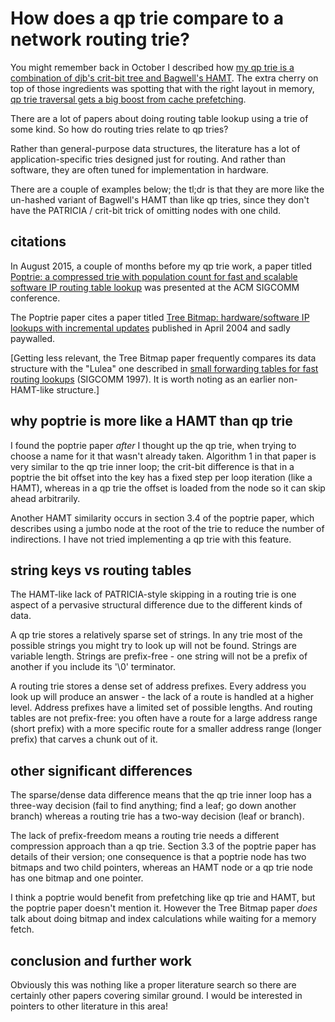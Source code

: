 How does a qp trie compare to a network routing trie?
=====================================================

You might remember back in October I described how [my qp trie is a
combination of djb's crit-bit tree and Bagwell's
HAMT](http://dotat.at/prog/qp/blog-2015-10-04.html). The extra cherry
on top of those ingredients was spotting that with the right layout in
memory, [qp trie traversal gets a big boost from cache
prefetching](http://dotat.at/prog/qp/blog-2015-10-11.html).

There are a lot of papers about doing routing table lookup using a
trie of some kind. So how do routing tries relate to qp tries?

Rather than general-purpose data structures, the literature has a lot
of application-specific tries designed just for routing. And rather
than software, they are often tuned for implementation in hardware.

There are a couple of examples below; the tl;dr is that they are more
like the un-hashed variant of Bagwell's HAMT than like qp tries, since
they don't have the PATRICIA / crit-bit trick of omitting nodes with
one child.

citations
---------

In August 2015, a couple of months before my qp trie work, a paper
titled [Poptrie: a compressed trie with population count for fast and
scalable software IP routing table
lookup](http://conferences.sigcomm.org/sigcomm/2015/pdf/papers/p57.pdf)
was presented at the ACM SIGCOMM conference.

The Poptrie paper cites a paper titled [Tree Bitmap: hardware/software
IP lookups with incremental
updates](http://dl.acm.org/citation.cfm?id=997160) published in April
2004 and sadly paywalled.

[Getting less relevant, the Tree Bitmap paper frequently compares its
data structure with the "Lulea" one described in [small forwarding
tables for fast routing
lookups](http://conferences.sigcomm.org/sigcomm/1997/papers/p192.pdf)
(SIGCOMM 1997). It is worth noting as an earlier non-HAMT-like
structure.]

why poptrie is more like a HAMT than qp trie
--------------------------------------------

I found the poptrie paper *after* I thought up the qp trie, when
trying to choose a name for it that wasn't already taken. Algorithm 1
in that paper is very similar to the qp trie inner loop; the crit-bit
difference is that in a poptrie the bit offset into the key has a
fixed step per loop iteration (like a HAMT), whereas in a qp trie the
offset is loaded from the node so it can skip ahead arbitrarily.

Another HAMT similarity occurs in section 3.4 of the poptrie paper,
which describes using a jumbo node at the root of the trie to reduce
the number of indirections. I have not tried implementing a qp trie
with this feature.

string keys vs routing tables
-----------------------------

The HAMT-like lack of PATRICIA-style skipping in a routing trie is one
aspect of a pervasive structural difference due to the different kinds
of data.

A qp trie stores a relatively sparse set of strings. In any trie most
of the possible strings you might try to look up will not be found.
Strings are variable length. Strings are prefix-free - one string will
not be a prefix of another if you include its '\0' terminator.

A routing trie stores a dense set of address prefixes. Every address
you look up will produce an answer - the lack of a route is handled at
a higher level. Address prefixes have a limited set of possible
lengths. And routing tables are not prefix-free: you often have a
route for a large address range (short prefix) with a more specific
route for a smaller address range (longer prefix) that carves a chunk
out of it.

other significant differences
-----------------------------

The sparse/dense data difference means that the qp trie inner loop has
a three-way decision (fail to find anything; find a leaf; go down
another branch) whereas a routing trie has a two-way decision (leaf or
branch).

The lack of prefix-freedom means a routing trie needs a different
compression approach than a qp trie. Section 3.3 of the poptrie paper
has details of their version; one consequence is that a poptrie node
has two bitmaps and two child pointers, whereas an HAMT node or a qp
trie node has one bitmap and one pointer.

I think a poptrie would benefit from prefetching like qp trie and
HAMT, but the poptrie paper doesn't mention it. However the Tree
Bitmap paper *does* talk about doing bitmap and index calculations
while waiting for a memory fetch.

conclusion and further work
---------------------------

Obviously this was nothing like a proper literature search so there
are certainly other papers covering similar ground. I would be
interested in pointers to other literature in this area!
